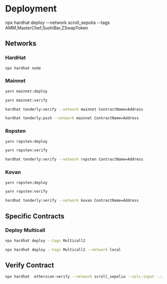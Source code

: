 # Deployment

npx hardhat deploy --network scroll_sepolia --tags AMM,MasterChef,SushiBar,ZSwapToken


## Networks

### HardHat

```sh
npx hardhat node
```

### Mainnet

```sh
yarn mainnet:deploy
```

```sh
yarn mainnet:verify
```

```sh
hardhat tenderly:verify --network mainnet ContractName=Address
```

```sh
hardhat tenderly:push --network mainnet ContractName=Address
```

### Ropsten

```sh
yarn ropsten:deploy
```

```sh
yarn ropsten:verify
```

```sh
hardhat tenderly:verify --network ropsten ContractName=Address
```

### Kovan

```sh
yarn ropsten:deploy
```

```sh
yarn ropsten:verify
```

```sh
hardhat tenderly:verify --network kovan ContractName=Address
```



## Specific Contracts

### Deploy Multicall

```sh
npx hardhat deploy --tags Multicall2
```

```sh
npx hardhat deploy --tags Multicall2 --network local
```


## Verify Contract
```sh
npx hardhat  etherscan-verify --network scroll_sepolia --solc-input --api-url https://api-sepolia.scrollscan.com --api-key XXB....
```
